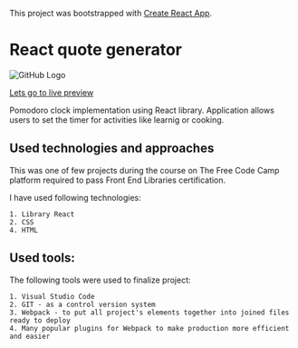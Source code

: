 This project was bootstrapped with [Create React App](https://github.com/facebook/create-react-app).

# React quote generator

![GitHub Logo](/images/timer.bmp)


[Lets go to live preview](https://github.com/PdoubleU/react_timer_exercise_04_2020)


Pomodoro clock implementation using React library. Application allows users to set the timer for activities like learnig or cooking.


## Used technologies and approaches

This was one of few projects during the course on The Free Code Camp platform required to pass Front End Libraries certification.

I have used following technologies:

    1. Library React
    2. CSS
    4. HTML

## Used tools:

The following tools were used to finalize project:

    1. Visual Studio Code
    2. GIT - as a control version system
    3. Webpack - to put all project's elements together into joined files ready to deploy
    4. Many popular plugins for Webpack to make production more efficient and easier
